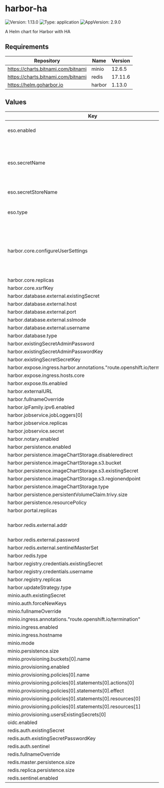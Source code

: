 # harbor-ha

![Version: 1.13.0](https://img.shields.io/badge/Version-1.13.0-informational?style=flat-square) ![Type: application](https://img.shields.io/badge/Type-application-informational?style=flat-square) ![AppVersion: 2.9.0](https://img.shields.io/badge/AppVersion-2.9.0-informational?style=flat-square)

A Helm chart for Harbor with HA

## Requirements

| Repository | Name | Version |
|------------|------|---------|
| https://charts.bitnami.com/bitnami | minio | 12.6.5 |
| https://charts.bitnami.com/bitnami | redis | 17.11.6 |
| https://helm.goharbor.io | harbor | 1.13.0 |

## Values

| Key | Type | Default | Description |
|-----|------|---------|-------------|
| eso.enabled | bool | `true` | Install components of the ESO. |
| eso.secretName | string | `"/edp/eks/addons/harbor-ha-okd"` | Value name in AWS ParameterStore, AWS SecretsManager or GCP Secret Manager. |
| eso.secretStoreName | string | `"aws-parameterstore"` | Defines Secret Store name. |
| eso.type | string | `"aws"` | Defines provider type. One of `aws` or `gcpsm`. |
| harbor.core.configureUserSettings | string | `"{\n  \"auth_mode\": \"oidc_auth\",\n  \"oidc_name\": \"keycloak\",\n  \"oidc_endpoint\": \"https://keycloak.example.com/auth/realms/shared\",\n  \"oidc_client_id\": \"harbor\",\n  \"oidc_client_secret\": \"YOURSECRET\",\n  \"oidc_groups_claim\": \"roles\",\n  \"oidc_admin_group\": \"administrator\",\n  \"oidc_scope\": \"openid,email,profile,roles\",\n  \"oidc_auto_onboard\": \"true\",\n  \"oidc_user_claim\": \"preferred_username\"\n}\n"` |  |
| harbor.core.replicas | int | `2` |  |
| harbor.core.xsrfKey | string | `"somekey"` |  |
| harbor.database.external.existingSecret | string | `"postgresql-pguser-harbor"` |  |
| harbor.database.external.host | string | `"postgresql-primary.harbor.svc"` |  |
| harbor.database.external.port | string | `"5432"` |  |
| harbor.database.external.sslmode | string | `"require"` |  |
| harbor.database.external.username | string | `"harbor"` |  |
| harbor.database.type | string | `"external"` |  |
| harbor.existingSecretAdminPassword | string | `"harbor"` |  |
| harbor.existingSecretAdminPasswordKey | string | `"HARBOR_ADMIN_PASSWORD"` |  |
| harbor.existingSecretSecretKey | string | `"harbor"` |  |
| harbor.expose.ingress.harbor.annotations."route.openshift.io/termination" | string | `"edge"` |  |
| harbor.expose.ingress.hosts.core | string | `"registry.example.com"` |  |
| harbor.expose.tls.enabled | bool | `false` |  |
| harbor.externalURL | string | `"https://registry.example.com"` |  |
| harbor.fullnameOverride | string | `"harbor"` |  |
| harbor.ipFamily.ipv6.enabled | bool | `false` |  |
| harbor.jobservice.jobLoggers[0] | string | `"database"` |  |
| harbor.jobservice.replicas | int | `2` |  |
| harbor.jobservice.secret | string | `"SomeSecret"` |  |
| harbor.notary.enabled | bool | `false` |  |
| harbor.persistence.enabled | bool | `true` |  |
| harbor.persistence.imageChartStorage.disableredirect | bool | `true` |  |
| harbor.persistence.imageChartStorage.s3.bucket | string | `"harbor"` |  |
| harbor.persistence.imageChartStorage.s3.existingSecret | string | `"harbor-s3"` |  |
| harbor.persistence.imageChartStorage.s3.regionendpoint | string | `"http://minio.harbor.svc.cluster.local:9000"` |  |
| harbor.persistence.imageChartStorage.type | string | `"s3"` |  |
| harbor.persistence.persistentVolumeClaim.trivy.size | string | `"3Gi"` |  |
| harbor.persistence.resourcePolicy | string | `"keep"` |  |
| harbor.portal.replicas | int | `2` |  |
| harbor.redis.external.addr | string | `"redis-node-0.redis-headless.harbor.svc.cluster.local:26379,redis-node-1.redis-headless.harbor.svc.cluster.local:26379,redis-node-2.redis-headless.harbor.svc.cluster.local:26379"` |  |
| harbor.redis.external.password | string | `"SomeSecret"` |  |
| harbor.redis.external.sentinelMasterSet | string | `"mymaster"` |  |
| harbor.redis.type | string | `"external"` |  |
| harbor.registry.credentials.existingSecret | string | `"harbor"` |  |
| harbor.registry.credentials.username | string | `"harbor_registry_user"` |  |
| harbor.registry.replicas | int | `2` |  |
| harbor.updateStrategy.type | string | `"Recreate"` |  |
| minio.auth.existingSecret | string | `"minio-admin-ui"` |  |
| minio.auth.forceNewKeys | bool | `true` |  |
| minio.fullnameOverride | string | `"minio"` |  |
| minio.ingress.annotations."route.openshift.io/termination" | string | `"edge"` |  |
| minio.ingress.enabled | bool | `true` |  |
| minio.ingress.hostname | string | `"minio-harbor.example.com"` |  |
| minio.mode | string | `"distributed"` |  |
| minio.persistence.size | string | `"5Gi"` |  |
| minio.provisioning.buckets[0].name | string | `"harbor"` |  |
| minio.provisioning.enabled | bool | `true` |  |
| minio.provisioning.policies[0].name | string | `"harbor"` |  |
| minio.provisioning.policies[0].statements[0].actions[0] | string | `"s3:*"` |  |
| minio.provisioning.policies[0].statements[0].effect | string | `"Allow"` |  |
| minio.provisioning.policies[0].statements[0].resources[0] | string | `"arn:aws:s3:::harbor"` |  |
| minio.provisioning.policies[0].statements[0].resources[1] | string | `"arn:aws:s3:::harbor/*"` |  |
| minio.provisioning.usersExistingSecrets[0] | string | `"centralized-minio-users"` |  |
| oidc.enabled | bool | `false` |  |
| redis.auth.existingSecret | string | `"redis-creds"` |  |
| redis.auth.existingSecretPasswordKey | string | `"REDIS_PASSWORD"` |  |
| redis.auth.sentinel | bool | `false` |  |
| redis.fullnameOverride | string | `"redis"` |  |
| redis.master.persistence.size | string | `"1Gi"` |  |
| redis.replica.persistence.size | string | `"1Gi"` |  |
| redis.sentinel.enabled | bool | `true` |  |

